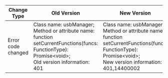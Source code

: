 | Change Type | Old Version | New Version | d.ts File |
| ---- | ------ | ------ | -------- |
|Error code changed|Class name: usbManager;<br>Method or attribute name: function setCurrentFunctions(funcs: FunctionType): Promise\<void>;<br>Old version information: 401|Class name: usbManager;<br>Method or attribute name: function setCurrentFunctions(funcs: FunctionType): Promise\<void>;<br>New version information: 401,14400002|@ohos.usbManager.d.ts|
